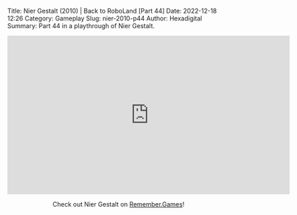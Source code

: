 Title: Nier Gestalt (2010) | Back to RoboLand [Part 44]
Date: 2022-12-18 12:26
Category: Gameplay
Slug: nier-2010-p44
Author: Hexadigital
Summary: Part 44 in a playthrough of Nier Gestalt.

<center><iframe src="https://www.youtube.com/embed/yHQd-EQsJkc?feature=oembed" allow="accelerometer; autoplay; encrypted-media; gyroscope; picture-in-picture" width="640" height="360" frameborder="0"></iframe>

Check out Nier Gestalt on [Remember.Games](https://remember.games/game/2307/nier/)!</center>

